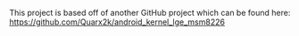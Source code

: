 
This project is based off of another GitHub project which can be found here: https://github.com/Quarx2k/android_kernel_lge_msm8226

